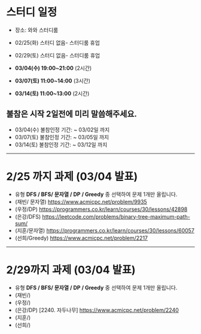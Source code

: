# 스터디 일정
- 장소: 와와 스터디룸
- 02/25(화) 스터디 없음- 스터디룸 휴업
- 02/29(토) 스터디 없음- 스터디룸 휴업

- **03/04(수) 19:00~21:00** (2시간)  
- **03/07(토) 11:00~14:00** (3시간)
- **03/14(토) 11:00~13:00** (2시간)

## 불참은 시작 2일전에 미리 말씀해주세요.
- 03/04(수) 불참인정 기간: ~ 03/02일 까지
- 03/07(토) 불참인정 기간: ~ 03/05일 까지
- 03/14(토) 불참인정 기간: ~ 03/12일 까지

<hr>

# 2/25 까지 과제 (03/04 발표)
- 유형 **DFS / BFS/ 문자열 / DP / Greedy** 중 선택하여 문제 1개만 올립니다.
- (재빈/ 문자열) https://www.acmicpc.net/problem/9935
- (우정/DP) https://programmers.co.kr/learn/courses/30/lessons/42898
- (은강/DFS) https://leetcode.com/problems/binary-tree-maximum-path-sum/
- (지훈/문자열) https://programmers.co.kr/learn/courses/30/lessons/60057
- (선희/Greedy) https://www.acmicpc.net/problem/2217

 <hr>
 
# 2/29까지 과제 (03/04 발표)
- 유형 **DFS / BFS/ 문자열 / DP / Greedy** 중 선택하여 문제 1개만 올립니다.
- (재빈/)
- (우정/)
- (은강/DP) [2240. 자두나무] https://www.acmicpc.net/problem/2240
- (지훈/) 
- (선희/) 
